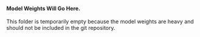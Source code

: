
#### Model Weights Will Go Here.

This folder is temporarily empty because the model weights are heavy and should not be included in the git repository.

